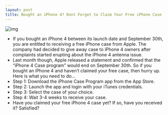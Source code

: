 ```yaml
---
layout: post
title: Bought an iPhone 4? Dont Forget to Claim Your Free iPhone Case
---
```

![img](http://media.idownloadblog.com/wp-content/uploads/2010/09/iPhone-4-Case-Program2.jpg)
* If you bought an iPhone 4 between its launch date and September 30th, you are entitled to receiving a free iPhone case from Apple. The company had decided to give away case to iPhone 4 owners after complaints started erupting about the iPhone 4 antenna issue.
* Last month though, Apple released a statement and confirmed that the “iPhone 4 Case program” would end on September 30th. So if you bought an iPhone 4 and haven’t claimed your free case, then hurry up. Here is what you need to do…
* Step 1: Download the iPhone Case Program app from the App Store.
* Step 2: Launch the app and login with your iTunes credentials.
* Step 3: Select the case of your choice.
* Step 4: Wait 3-4 weeks to receive your case.
* Have you claimed your free iPhone 4 case yet? If so, have you received it? Satisfied?

